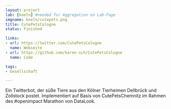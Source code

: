 ```yaml
---
layout: project
lab: [koeln] #needed for Aggregation on Lab-Page
imgname: koeln/cutepets.png
title: CutePetsCologne
status: Finished

links:
- url: https://twitter.com/CutePetsCologne
  name: Webseite
- url: https://github.com/karen-sch/CutePetsCologne
  name: Code

tags:
- Gesellschaft

---
```

Ein Twitterbot, der süße Tiere aus den Kölner Tierheimen Dellbrück und Zollstock postet.
Implementiert auf Basis von CutePetsChemnitz im Rahmen des #openimpact Marathon von DataLook.
